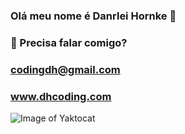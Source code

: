 ### Olá meu nome é Danrlei Hornke 👋

### 🔭 Precisa falar comigo?
### codingdh@gmail.com
### www.dhcoding.com

![Image of Yaktocat](https://th.bing.com/th/id/OIP.AtWEa9xaJgglAY82hvbVpAHaEc?pid=ImgDet&w=900&h=540&rs=1)

<!--
**Danrlei-Hornke/Danrlei-Hornke** is a ✨ _special_ ✨ repository because its `README.md` (this file) appears on your GitHub profile.

Here are some ideas to get you started:

- 🔭 I’m currently working on ...
- 🌱 I’m currently learning ...
- 👯 I’m looking to collaborate on ...
- 🤔 I’m looking for help with ...
- 💬 Ask me about ...
- 📫 How to reach me: ...
- 😄 Pronouns: ...
- ⚡ Fun fact: ...
-->
